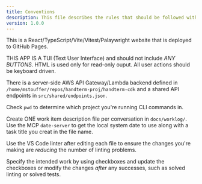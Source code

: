```yaml
---
title: Conventions
description: This file describes the rules that should be followed with sovling a task.
version: 1.0.0
---
```


This is a React/TypeScript/Vite/Vitest/Palaywright website that is deployed to GitHub Pages.

THIS APP IS A TUI (Text User Interface) and should not include _ANY BUTTONS_. HTML is used only for read-only ouput. All user actions should be keyboard driven.

There is a server-side AWS API Gateway/Lambda backend defined in `/home/mstouffer/repos/handterm-proj/handterm-cdk` and a shared API endpoints in `src/shared/endpoints.json`.

Check `pwd` to determine which project you're running CLI commands in.

Create ONE work item description file per conversation in `docs/worklog/`. Use the MCP `date-server` to get the local system date to use along with a task title you creat in the file name.

Use the VS Code linter after editing each file to ensure the changes you're making are _reducing_ the number of linting problems.

Specify the intended work by using checkboxes and update the checkboxes or modify the changes _after_ any successes, such as solved linting or solved tests.
